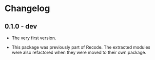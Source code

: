 # Changelog

## 0.1.0 - dev

+ The very first version.

+ This package was previously part of Recode. The extracted modules were also
  refactored when they were moved to their own package.
